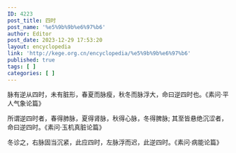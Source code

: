 ```yaml
---
ID: 4223
post_title: 四时
post_name: '%e5%9b%9b%e6%97%b6'
author: Editor
post_date: 2023-12-29 17:53:20
layout: encyclopedia
link: 'http://kege.org.cn/encyclopedia/%e5%9b%9b%e6%97%b6'
published: true
tags: [ ]
categories: [ ]
---
```

脉有逆从四时，未有脏形，春夏而脉瘦，秋冬而脉浮大，命曰逆四时也。《素问·平人气象论篇》

所谓逆四时者，春得肺脉，夏得肾脉，秋得心脉，冬得脾脉; 其至皆悬绝沉涩者，命曰逆四时。《素问·玉机真脏论篇》

冬诊之，右脉固当沉紧，此应四时，左脉浮而迟，此逆四时。《素问·病能论篇》